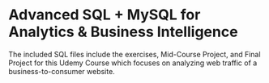 # Advanced SQL + MySQL for Analytics & Business Intelligence

The included SQL files include the exercises, Mid-Course Project, and Final Project for this Udemy Course which focuses on analyzing web traffic of a business-to-consumer website.

